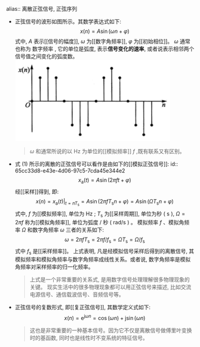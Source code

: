 alias:: 离散正弦信号, 正弦序列

- 正弦信号的波形如图所示。其数学表达式如下:
  $$x(n)=A \sin (\omega n+\varphi) \tag{1}$$
  式中,  $A$  表示[[信号的幅度]],  $\omega$  为[[数字角频率]],  $\varphi$  为[[初始相位]]。 
  $\omega$  通常也称为 数字频率 , 它的单位是弧度, 表示**信号变化的速率**, 或者说表示相邻两个信号值之间变化的弧度数。  
  ![image.png](../assets/image_1707881050186_0.png)
  >$\omega$  和通常所说的以  $\mathrm{Hz}$  为单位的[[模拟频率]]  $f$ ,既有联系又有区别。
- 式 $(1)$ 所示的离散的正弦信号可以看作是由如下的[[模拟正弦信号]]:
  id:: 65cc33d8-e43e-4d06-97c5-7cda45e344e2
  $$x_{\mathrm{a}}(t)=A \sin (2 \pi f t+\varphi)$$
  经[[采样]]得到, 即:
  $$x(n)=\left.x_{\mathrm{a}}(t)\right|_{t=n T_{\mathrm{s}}}=A \sin \left(2 \pi f T_{\mathrm{s}} n+\varphi\right)=A \sin \left(\Omega T_{\mathrm{s}} n+\varphi\right)$$
  式中,  $f$  为[[模拟频率]], 单位为  $\mathrm{Hz}$ ; $T_{\mathrm{s}}$  为[[采样周期]], 单位为秒  ( $\mathrm{s}$ ), $\Omega=2 \pi f$  称为[[模拟角频率]], 单位为弧度  /  秒 ( $\mathrm{rad} / \mathrm{s}$ )  。
  模拟频率  $f$  、模拟角频率  $\Omega$  和数字角频率  $\omega$  三者的关系如下:
  $$\omega=2 \pi f T_{\mathrm{s}}=2 \pi f / f_{\mathrm{s}}=\Omega T_{\mathrm{s}}=\Omega / f_{\mathrm{s}}$$
  式中  $f_{\mathrm{s}}$  是[[采样频率]]。
  上式表明, 凡是经模拟信号采样后得到的离散信号, 其模拟频率和模拟角频率与数字角频率成线性关系。或者说, 数字角频率是模拟角频率对采样频率的归一化频率。
  >上式是一个非常重要的关系式, 是用数字信号处理理解很多物理现象的关键。
  现实生活中的很多物理现象都可以用正弦信号来描述, 比如交流电源信号、通信载波信号、音频信号等。
- 正弦信号的复数形式, 即[[复正弦信号]], 其数学定义式如下:
  $$x(n)=\mathrm{e}^{\mathrm{j} \omega n}=\cos (\omega n)+\mathrm{j} \sin (\omega n)$$
  > 这也是非常重要的一种基本信号。因为它不仅是离散信号做傅里叶变换时的基函数, 同时也是线性时不变系统的特征信号。